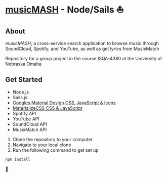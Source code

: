 # [musicMASH](http://musicmash.us:1337/) - Node/Sails :sailboat:

## About
_musicMASH_, a cross-service search application to browse music through SoundCloud, Spotify, and YouTube, as well as get lyrics from MusixMatch

Repository for a group project in the course ISQA-4380 at the University of Nebraska Omaha

## Get Started

- Node.js
- Sails.js
- [Googles Material Design CSS, JavaScript & Icons](https://getmdl.io/)
- [MaterializeCSS CSS & JavaScript](http://materializecss.com/)
- Spotify API
- YouTube API
- SoundCloud API
- MusixMatch API

1. Clone the repository to your computer
2. Navigate to your local clone
3. Run the following command to get set up
```sh
npm install
```

:musical_note:
